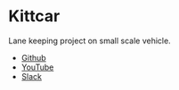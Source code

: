 # Kittcar

Lane keeping project on small scale vehicle.

- [Github](https://github.com/kittcar)
- [YouTube](https://www.youtube.com/channel/UC13CJX3DgJVtIGpTjfX6c3A)
- [Slack](https://kittcar.slack.com)
